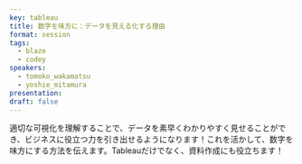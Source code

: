 ```yaml
---
key: tableau
title: 数字を味方に：データを見える化する理由
format: session
tags:
  - blaze
  - codey
speakers:
  - tomoko_wakamatsu
  - yoshie_mitamura
presentation: 
draft: false
---
```

適切な可視化を理解することで、データを素早くわかりやすく見せることができ、ビジネスに役立つ力を引き出せるようになります！これを活かして、数字を味方にする方法を伝えます。Tableauだけでなく、資料作成にも役立ちます！

